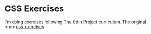 # CSS Exercises

I'm doing exercises following [The Odin Project](https://www.theodinproject.com/) curriculum.
The original repo: [css-exercises](https://github.com/TheOdinProject/css-exercises)
